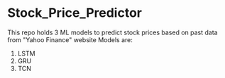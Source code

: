 # Stock_Price_Predictor
This repo holds 3 ML models to predict stock prices based on past data from "Yahoo Finance" website
Models are:
1. LSTM
2. GRU
3. TCN

